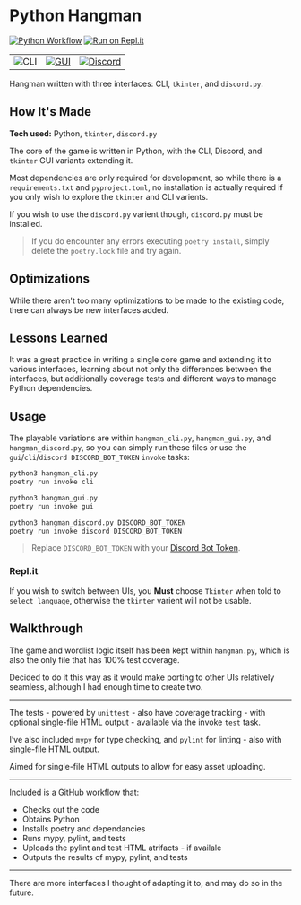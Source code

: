 # Python Hangman

[![Python Workflow](https://github.com/RascalTwo/PythonHangman/workflows/.github/workflows/python.yml/badge.svg)](/../../actions)
[![Run on Repl.it](https://repl.it/badge/github/RascalTwo/PythonHangman)](https://repl.it/github/RascalTwo/PythonHangman)

|   |   |   |
| - | - | - |
| ![CLI](/../../blob/assets/cli.svg?raw=true "CLI") | [![GUI](/../../blob/assets/gui.gif?raw=true "GUI")](/../../blob/assets/gui.webm?raw=true) | [![Discord](/../../blob/assets/discord.gif?raw=true "Discord")](/../../blob/assets/discord.webm?raw=true) |

Hangman written with three interfaces: CLI, `tkinter`, and `discord.py`.

## How It's Made

**Tech used:** Python, `tkinter`, `discord.py`

The core of the game is written in Python, with the CLI, Discord, and `tkinter` GUI variants extending it.

Most dependencies are only required for development, so while there is a
`requirements.txt` and `pyproject.toml`, no installation is actually
required if you only wish to explore the `tkinter` and CLI varients.

If you wish to use the `discord.py` varient though, `discord.py` must be
installed.

> If you do encounter any errors executing `poetry install`, simply
> delete the `poetry.lock` file and try again.

## Optimizations

While there aren't too many optimizations to be made to the existing code, there can always be new interfaces added.

## Lessons Learned

It was a great practice in writing a single core game and extending it to various interfaces, learning about not only the differences between the interfaces, but additionally coverage tests and different ways to manage Python dependencies.

## Usage

The playable variations are within `hangman_cli.py`, `hangman_gui.py`,
and `hangman_discord.py`, so you can simply run these files or use the
`gui`/`cli`/`discord DISCORD_BOT_TOKEN` `invoke` tasks:

```sh
python3 hangman_cli.py
poetry run invoke cli

python3 hangman_gui.py
poetry run invoke gui

python3 hangman_discord.py DISCORD_BOT_TOKEN
poetry run invoke discord DISCORD_BOT_TOKEN
```

> Replace `DISCORD_BOT_TOKEN` with your [Discord Bot
> Token](https://discordapp.com/developers/applications).

### Repl&#46;it

If you wish to switch between UIs, you **Must** choose `Tkinter` when
told to `select language`, otherwise the `tkinter` varient will not be
usable.

## Walkthrough

The game and wordlist logic itself has been kept within `hangman.py`,
which is also the only file that has 100% test coverage.

Decided to do it this way as it would make porting to other UIs
relatively seamless, although I had enough time to create two.

***

The tests - powered by `unittest` - also have coverage tracking - with
optional single-file HTML output - available via the invoke `test` task.

I’ve also included `mypy` for type checking, and `pylint` for linting -
also with single-file HTML output.

Aimed for single-file HTML outputs to allow for easy asset uploading.

***

Included is a GitHub workflow that:

- Checks out the code
- Obtains Python
- Installs poetry and dependancies
- Runs mypy, pylint, and tests
- Uploads the pylint and test HTML atrifacts - if availale
- Outputs the results of mypy, pylint, and tests

***

There are more interfaces I thought of adapting it to, and may do so in
the future.
